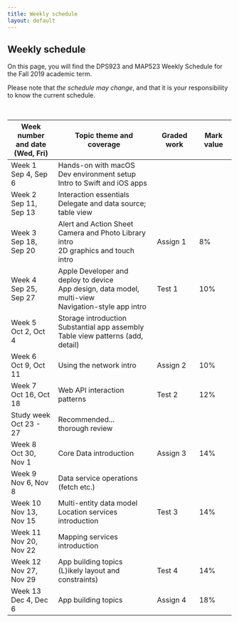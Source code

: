 ```yaml
---
title: Weekly schedule
layout: default
---
```


## Weekly schedule

On this page, you will find the DPS923 and MAP523 Weekly Schedule for the Fall 2019 academic term.

Please note that *the schedule may change*, and that it is your responsibility to know the current schedule.

<br>

Week number<br>and date<br>(Wed, Fri) | Topic theme and coverage | Graded work | Mark value
--- | --- | --- | ---
Week 1<br>Sep 4, Sep 6 | Hands-on with macOS<br>Dev environment setup<br>Intro to Swift and iOS apps | |
Week 2<br>Sep 11, Sep 13 | Interaction essentials<br>Delegate and data source; table view | |
Week 3<br>Sep 18, Sep 20 | Alert and Action Sheet<br>Camera and Photo Library intro<br>2D graphics and touch intro | Assign 1| 8%
Week 4<br>Sep 25, Sep 27 | Apple Developer and deploy to device<br>App design, data model, multi-view<br>Navigation-style app intro | Test 1 | 10%
Week 5<br>Oct 2, Oct 4 | Storage introduction<br>Substantial app assembly<br>Table view patterns (add, detail) | | 
Week 6<br>Oct 9, Oct 11 | Using the network intro | Assign 2 | 10%
Week 7<br>Oct 16, Oct 18 | Web API interaction patterns | Test 2 | 12%
Study week<br>Oct 23 - 27 | Recommended...<br>thorough review | |
Week 8<br>Oct 30, Nov 1 | Core Data introduction | Assign 3 | 14%
Week 9<br>Nov 6, Nov 8 | Data service operations (fetch etc.) | | 
Week 10<br>Nov 13, Nov 15 | Multi-entity data model<br>Location services introduction | Test 3 | 14%
Week 11<br>Nov 20, Nov 22 | Mapping services introduction | | 
Week 12<br>Nov 27, Nov 29 | App building topics<br>(L)ikely layout and constraints) | Test 4 | 14%
Week 13<br>Dec 4, Dec 6 | App building topics | Assign 4 | 18% | 

<br>
